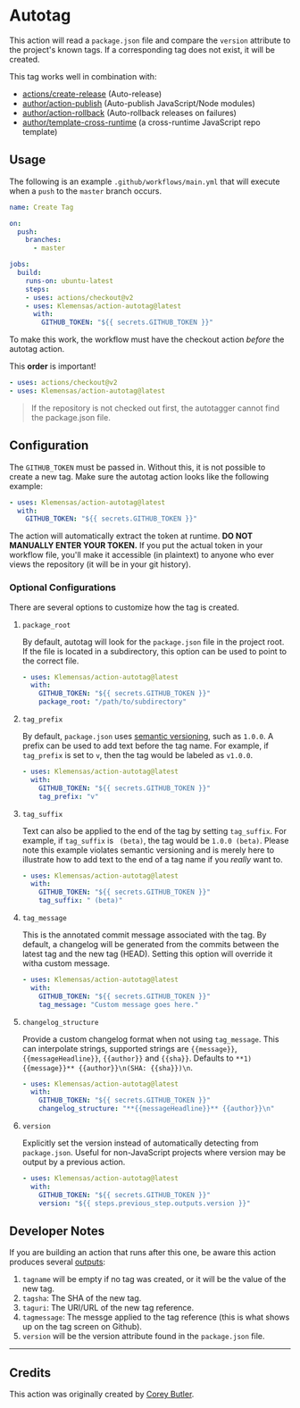 # Autotag

This action will read a `package.json` file and compare the `version` attribute to the project's known tags. If a corresponding tag does not exist, it will be created.

This tag works well in combination with:

- [actions/create-release](https://github.com/actions/create-release) (Auto-release)
- [author/action-publish](https://github.com/author/action-publish) (Auto-publish JavaScript/Node modules)
- [author/action-rollback](https://github.com/author/action-rollback) (Auto-rollback releases on failures)
- [author/template-cross-runtime](https://github.com/author/template-cross-runtime) (a cross-runtime JavaScript repo template)

## Usage

The following is an example `.github/workflows/main.yml` that will execute when a `push` to the `master` branch occurs.

```yaml
name: Create Tag

on:
  push:
    branches:
      - master

jobs:
  build:
    runs-on: ubuntu-latest
    steps:
    - uses: actions/checkout@v2
    - uses: Klemensas/action-autotag@latest
      with:
        GITHUB_TOKEN: "${{ secrets.GITHUB_TOKEN }}"
```

To make this work, the workflow must have the checkout action _before_ the autotag action.

This **order** is important!

```yaml
- uses: actions/checkout@v2
- uses: Klemensas/action-autotag@latest
```

> If the repository is not checked out first, the autotagger cannot find the package.json file.

## Configuration

The `GITHUB_TOKEN` must be passed in. Without this, it is not possible to create a new tag. Make sure the autotag action looks like the following example:

```yaml
- uses: Klemensas/action-autotag@latest
  with:
    GITHUB_TOKEN: "${{ secrets.GITHUB_TOKEN }}"
```

The action will automatically extract the token at runtime. **DO NOT MANUALLY ENTER YOUR TOKEN.** If you put the actual token in your workflow file, you'll make it accessible (in plaintext) to anyone who ever views the repository (it will be in your git history).

### Optional Configurations

There are several options to customize how the tag is created.

1. `package_root`

    By default, autotag will look for the `package.json` file in the project root. If the file is located in a subdirectory, this option can be used to point to the correct file.

    ```yaml
    - uses: Klemensas/action-autotag@latest
      with:
        GITHUB_TOKEN: "${{ secrets.GITHUB_TOKEN }}"
        package_root: "/path/to/subdirectory"
    ```

1. `tag_prefix`

    By default, `package.json` uses [semantic versioning](https://semver.org/), such as `1.0.0`. A prefix can be used to add text before the tag name. For example, if `tag_prefix` is set to `v`, then the tag would be labeled as `v1.0.0`.

    ```yaml
    - uses: Klemensas/action-autotag@latest
      with:
        GITHUB_TOKEN: "${{ secrets.GITHUB_TOKEN }}"
        tag_prefix: "v"
    ```

1. `tag_suffix`

    Text can also be applied to the end of the tag by setting `tag_suffix`. For example, if `tag_suffix` is ` (beta)`, the tag would be `1.0.0 (beta)`. Please note this example violates semantic versioning and is merely here to illustrate how to add text to the end of a tag name if you _really_ want to.

    ```yaml
    - uses: Klemensas/action-autotag@latest
      with:
        GITHUB_TOKEN: "${{ secrets.GITHUB_TOKEN }}"
        tag_suffix: " (beta)"
    ```

1. `tag_message`

    This is the annotated commit message associated with the tag. By default, a
    changelog will be generated from the commits between the latest tag and the new tag (HEAD). Setting this option will override it witha custom message.

    ```yaml
    - uses: Klemensas/action-autotag@latest
      with:
        GITHUB_TOKEN: "${{ secrets.GITHUB_TOKEN }}"
        tag_message: "Custom message goes here."
    ```
1. `changelog_structure`

    Provide a custom changelog format when not using `tag_message`.
    This can interpolate strings, supported strings are `{{message}}`, `{{messageHeadline}}`, `{{author}}` and `{{sha}}`.
    Defaults to `**1) {{message}}** {{author}}\n(SHA: {{sha}})\n`.

    ```yaml
    - uses: Klemensas/action-autotag@latest
      with:
        GITHUB_TOKEN: "${{ secrets.GITHUB_TOKEN }}"
        changelog_structure: "**{{messageHeadline}}** {{author}}\n"
    ```


1. `version`

    Explicitly set the version instead of automatically detecting from `package.json`.
    Useful for non-JavaScript projects where version may be output by a previous action.

    ```yaml
    - uses: Klemensas/action-autotag@latest
      with:
        GITHUB_TOKEN: "${{ secrets.GITHUB_TOKEN }}"
        version: "${{ steps.previous_step.outputs.version }}"
    ```

## Developer Notes

If you are building an action that runs after this one, be aware this action produces several [outputs](https://help.github.com/en/articles/metadata-syntax-for-github-actions#outputs):

1. `tagname` will be empty if no tag was created, or it will be the value of the new tag.
1. `tagsha`: The SHA of the new tag.
1. `taguri`: The URI/URL of the new tag reference.
1. `tagmessage`: The messge applied to the tag reference (this is what shows up on the tag screen on Github).
1. `version` will be the version attribute found in the `package.json` file.

---

## Credits

This action was originally created by [Corey Butler](https://github.com/coreybutler).
